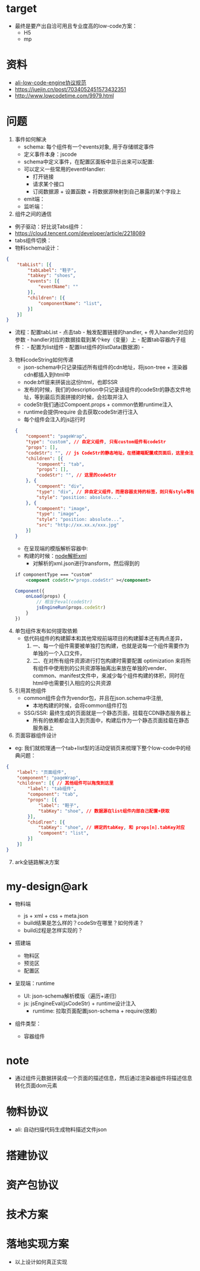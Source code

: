 # target
- 最终是要产出自洽可用且专业度高的low-code方案：
    - H5
    - mp
# 资料
- [ali-low-code-engine协议规范](https://lowcode-engine.cn/site/docs/specs/lowcode-spec)
- https://juejin.cn/post/7034052451573432351
- http://www.lowcodetime.com/9979.html

# 问题
1. 事件如何解决
    - schema: 每个组件有一个events对象, 用于存储绑定事件
    - 定义事件本身：jscode
    - schema中定义事件，在配置区面板中显示出来可以配置:
    - 可以定义一些常用的eventHandler:
        - 打开链接
        - 请求某个接口
        - 订阅数据源 + 设置函数 + 将数据源映射到自己暴露的某个字段上
    - emit端：
    - 监听端：
2. 组件之间的通信
- 例子驱动：好比说Tabs组件：
- https://cloud.tencent.com/developer/article/2218089
- tabs组件切换：
- 物料schema设计：
```json
{
    "tabList": [{
        "tabLabel": "鞋子",
        "tabkey": "shoes",
        "events": [{
            "eventName": ""
        }],
        "children": [{
            "componentName": "list",
        }]
    }]
}
```
- 流程：配置tabList - 点击tab - 触发配置链接的handler, + 传入handler对应的参数 - handler对应的数据挂载到某个key（变量）上 - 配置tab容器内子组件： - 配置为list组件 - 配置list组件的listData(数据源) - 
3. 物料codeString如何传递
    - json-schema中只记录描述所有组件的cdn地址，将json-tree + 渲染器cdn都插入到html中
    - node:bff层来拼装出这份html，也即SSR
    - 发布的时候，我们的description中只记录该组件的codeStr的静态文件地址，等到最后页面拼接的时候，会拉取并注入
    - codeStr我们通过Compoent.props + common依赖runtime注入
    - runtime会提供require 会去获取codeStr进行注入
    - 每个组件会注入的js运行时
    ```json
    {
        "compoent": "pageWrap",
        "type": "custom", // 自定义组件, 只有custom组件有codeStr
        "props": [],
        "codeStr": "", // js CodeStr的静态地址，在搭建端配置成页面后，这里会注入该组件pageWrap的jsCodeStr实体字符串
        "children": [{
            "compoent": "tab",
            "props": [],
            "codeStr": "", // 这里的codeStr
        }, {
            "compoent": "div",
            "type": "div", // 非自定义组件，而是容器支持的标签，则只有style等标签特有的一些属性
            "style": "position: absolute..." 
        }, {
            "compoent": "image",
            "type": "image",
            "style": "position: absolute...",
            "src": "http://xx.xx.x/xxx.jpg"
        }]
    }
    ```
    - 在呈现端的模版解析容器中:
    - 构建的时候：[node解析xml](https://juejin.cn/post/7061867443009880101)
        - 对解析的xml.json进行transform，然后得到的
    ```xml
    if componentType === "custom" 
        <compoent codeStr="props.codeStr" ></component>
    ```
    ```js
    Component({
        onLoad(props) {
            // 相当于eval(codeStr)
            jsEngineRun(props.codeStr)
        }
    })
    ```
4. 单包组件发布如何提取依赖
    - 低代码组件的构建脚本和其他常规前端项目的构建脚本还有两点差异，
        1. 一、每一个组件需要被单独打包构建，也就是说每一个组件需要作为单独的一个入口文件，
        2. 二、在对所有组件资源进行打包构建时需要配置 optimization 来将所有组件中使用到的公共资源等抽离出来放在单独的vender、common、manifest文件中，来减少每个组件构建的体积，同时在html中也需要引入相应的公共资源
5. 引用其他组件
    - common组件会作为vendor包，并且在json.schema中注册,
        - 本地构建的时候，会将common组件打包
    - SSG/SSR: 最终生成的页面就是一个静态页面，挂载在CDN静态服务器上
        - 所有的依赖都会注入到页面中，构建后作为一个静态页面挂载在静态服务器上
6. 页面容器组件设计
- eg: 我们就梳理通一个tab+list型的活动促销页来梳理下整个low-code中的经典问题：
```json
{
    "label": "页面组件",
    "component": "pageWrap",
    "children": [{ // 其他组件可以拖曳到这里
        "label": "tab组件",
        "component": "tab",
        "props": [{
            "label": "鞋子",
            "tabKey": "shoe", // 数据源在list组件内部自己配置+获取
        }],
        "chidlren": [{
            "tabKey": "shoe", // 绑定的tabKey, 和 props[n].tabKey对应
            "compoent": "list",
        }]
    }]
}
```
7. ark全链路解决方案

# my-design@ark
- 物料端
    - js + xml + css + meta.json
    - build结果是怎么样的？codeStr在哪里？如何传递？
    - build过程是怎样实现的？
- 搭建端
    - 物料区
    - 预览区
    - 配置区
- 呈现端：runtime
    - UI: json-schema解析模版（遍历+递归）
    - js: jsEngineEval(jsCodeStr) + runtime设计注入
        - rumtime: 拉取页面配置json-schema + require(依赖)

- 组件类型：
    - 容器组件

# note
- 通过组件元数据拼装成一个页面的描述信息，然后通过渲染器组件将描述信息转化页面dom元素

# 物料协议
- ali: 自动扫描代码生成物料描述文件json
# 搭建协议
# 资产包协议
# 技术方案

# 落地实现方案
- 以上设计如何真正实现